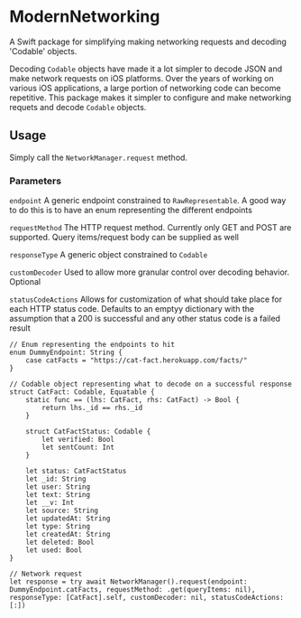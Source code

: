 # ModernNetworking

A Swift package for simplifying making networking requests and decoding 'Codable' objects.

Decoding `Codable` objects have made it a lot simpler to decode JSON and make network requests on iOS platforms. Over the years of working on various iOS applications, a large portion of networking code can become repetitive. This package makes it simpler to configure and make networking requets and decode `Codable` objects.

## Usage

Simply call the `NetworkManager.request` method. 

### Parameters

`endpoint`
A generic endpoint constrained to `RawRepresentable`. A good way to do this is to have an enum representing the different endpoints

`requestMethod`
The HTTP request method. Currently only GET and POST are supported. Query items/request body can be supplied as well

`responseType`
A generic object constrained to `Codable`

`customDecoder`
Used to allow more granular control over decoding behavior. Optional

`statusCodeActions`
Allows for customization of what should take place for each HTTP status code. Defaults to an emptyy dictionary with the assumption that a 200 is successful and any other status code is a failed result

```
// Enum representing the endpoints to hit
enum DummyEndpoint: String {
    case catFacts = "https://cat-fact.herokuapp.com/facts/"
}

// Codable object representing what to decode on a successful response
struct CatFact: Codable, Equatable {
    static func == (lhs: CatFact, rhs: CatFact) -> Bool {
        return lhs._id == rhs._id
    }
    
    struct CatFactStatus: Codable {
        let verified: Bool
        let sentCount: Int
    }
    
    let status: CatFactStatus
    let _id: String
    let user: String
    let text: String
    let __v: Int
    let source: String
    let updatedAt: String
    let type: String
    let createdAt: String
    let deleted: Bool
    let used: Bool
}

// Network request
let response = try await NetworkManager().request(endpoint: DummyEndpoint.catFacts, requestMethod: .get(queryItems: nil), responseType: [CatFact].self, customDecoder: nil, statusCodeActions: [:])


